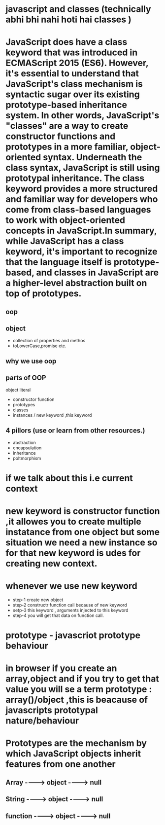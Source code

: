 # javascript and classes (technically abhi bhi nahi hoti hai classes )
# JavaScript does have a class keyword that was introduced in ECMAScript 2015 (ES6). However, it's essential to understand that JavaScript's class mechanism is syntactic sugar over its existing prototype-based inheritance system. In other words, JavaScript's "classes" are a way to create constructor functions and prototypes in a more familiar, object-oriented syntax. Underneath the class syntax, JavaScript is still using prototypal inheritance. The class keyword provides a more structured and familiar way for developers who come from class-based languages to work with object-oriented concepts in JavaScript.In summary, while JavaScript has a class keyword, it's important to recognize that the language itself is prototype-based, and classes in JavaScript are a higher-level abstraction built on top of prototypes.

## oop

## object  
- collection of properties and methos
- toLowerCase,promise etc.

## why we use oop 


## parts of OOP
object literal 

- constructor function
-  prototypes
- classes 
- instances / new keyword ,this keyword


## 4 pillors  (use or learn from other resources.)
- abstraction
- encapsulation
- inheritance
- poltmorphism

# if we talk about this i.e current context 

# new keyword is constructor function ,it allowes you to create multiple instatance from one object but some situation we need a new instance so for that new keyword is udes for creating new context.

# whenever we use new keyword 
- step-1 create new object
- step-2 constructr function call because of new keyword 
- setp-3 this keyword , arguments injected to this keyword
- step-4 you will get that data on function call. 


# prototype - javascriot prototype behaviour
# in browser if you create an array,object and if you try to get that value you will se a term prototype : array()/object ,this is beacause of javascripts prototypal nature/behaviour

# Prototypes are the mechanism by which JavaScript objects inherit features from one another

 ## Array ----> object ----> null

 ## String ----> object ----> null

 ## function ----> object ----> null 




